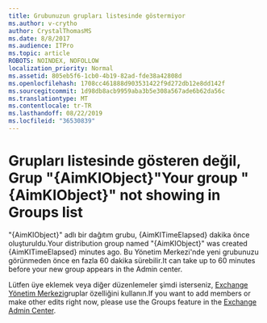 ```yaml
---
title: Grubunuzun grupları listesinde göstermiyor
ms.author: v-crytho
author: CrystalThomasMS
ms.date: 8/8/2017
ms.audience: ITPro
ms.topic: article
ROBOTS: NOINDEX, NOFOLLOW
localization_priority: Normal
ms.assetid: 805eb5f6-1cb0-4b19-82ad-fde38a42808d
ms.openlocfilehash: 1708cc461888d903531422f9d272db12e8dd142f
ms.sourcegitcommit: 1d98db8acb9959aba3b5e308a567ade6b62da56c
ms.translationtype: MT
ms.contentlocale: tr-TR
ms.lasthandoff: 08/22/2019
ms.locfileid: "36530839"
---
```

# <a name="your-group-aimkiobject-not-showing-in-groups-list"></a><span data-ttu-id="849f4-102">Grupları listesinde gösteren değil, Grup "{AimKIObject}"</span><span class="sxs-lookup"><span data-stu-id="849f4-102">Your group "{AimKIObject}" not showing in Groups list</span></span>

<span data-ttu-id="849f4-103">"{AimKIObject}" adlı bir dağıtım grubu, {AimKITimeElapsed} dakika önce oluşturuldu.</span><span class="sxs-lookup"><span data-stu-id="849f4-103">Your distribution group named "{AimKIObject}" was created {AimKITimeElapsed} minutes ago.</span></span> <span data-ttu-id="849f4-104">Bu Yönetim Merkezi'nde yeni grubunuzu görünmeden önce en fazla 60 dakika sürebilir.</span><span class="sxs-lookup"><span data-stu-id="849f4-104">It can take up to 60 minutes before your new group appears in the Admin center.</span></span>
  
<span data-ttu-id="849f4-105">Lütfen üye eklemek veya diğer düzenlemeler şimdi isterseniz, [Exchange Yönetim Merkezi](https://outlook.office365.com/ecp/?rfr=Admin_o365&amp;exsvurl=1&amp;mkt=en-US.aspx)gruplar özelliğini kullanın.</span><span class="sxs-lookup"><span data-stu-id="849f4-105">If you want to add members or make other edits right now, please use the Groups feature in the [Exchange Admin Center](https://outlook.office365.com/ecp/?rfr=Admin_o365&amp;exsvurl=1&amp;mkt=en-US.aspx).</span></span>
  


